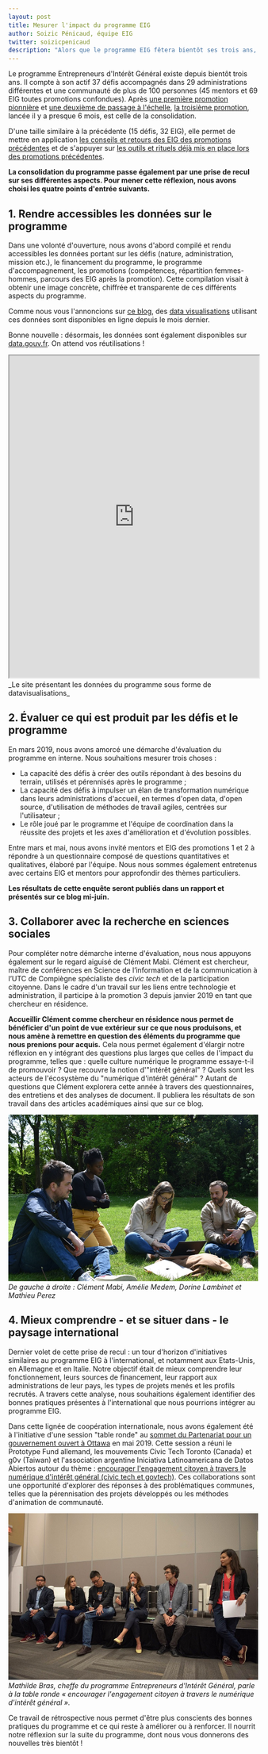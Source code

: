```yaml
---
layout: post
title: Mesurer l'impact du programme EIG
author: Soizic Pénicaud, équipe EIG
twitter: soizicpenicaud
description: "Alors que le programme EIG fêtera bientôt ses trois ans, il nous paraît important de prendre du recul sur ce qui a été produit, les axes à approfondir et ceux à améliorer."
---
```


Le programme Entrepreneurs d'Intérêt Général existe depuis bientôt trois ans. Il compte à son actif 37 défis accompagnés dans 29 administrations différentes et une communauté de plus de 100 personnes (45 mentors et 69 EIG toutes promotions confondues). Après [une première promotion pionnière](https://www.etalab.gouv.fr/decouvrez-la-1e-promotion-des-entrepreneurs-dinteret-general) et [une deuxième de passage à l'échelle](https://www.etalab.gouv.fr/entrepreneur-e-dinteret-general-decouvrez-la-promotion-2), [la troisième promotion](https://www.etalab.gouv.fr/eig3-une-semaine-dintegration-a-la-decouverte-des-communautes-du-numerique-dinteret-general), lancée il y a presque 6 mois, est celle de la consolidation.

D'une taille similaire à la précédente (15 défis, 32 EIG), elle permet de mettre en application [les conseils et retours des EIG des promotions précédentes](https://entrepreneur-interet-general.etalab.gouv.fr/blog/2018/07/24/iteration-feuilles-de-route-et-accompagnement) et de s'appuyer sur [les outils et rituels déjà mis en place lors des promotions précédentes](https://doc.eig-forever.org/animation.html).  

**La consolidation du programme passe également par une prise de recul sur ses différentes aspects. Pour mener cette réflexion, nous avons choisi les quatre points d'entrée suivants.**

## 1. Rendre accessibles les données sur le programme 

Dans une volonté d'ouverture, nous avons d'abord compilé et rendu accessibles les données portant sur les défis (nature, administration, mission etc.), le financement du programme, le programme d'accompagnement, les promotions (compétences, répartition femmes-hommes, parcours des EIG après la promotion). Cette compilation visait à obtenir une image concrète, chiffrée et transparente de ces différents aspects du programme. 

Comme nous vous l'annoncions sur [ce blog](https://entrepreneur-interet-general.etalab.gouv.fr/blog/2019/05/09/chiffres-eig), des [data visualisations](https://data.eig-forever.org/) utilisant ces données sont disponibles en ligne depuis le mois dernier.

Bonne nouvelle : désormais, les données sont également disponibles sur [data.gouv.fr](https://www.data.gouv.fr/fr/datasets/programme-entrepreneurs-dinteret-general/#_). On attend vos réutilisations !

<iframe width="100%" height="650" src="https://data.eig-forever.org/#promo"> </iframe>_Le site présentant les données du programme sous forme de datavisualisations_

## 2. Évaluer ce qui est produit par les défis et le programme

En mars 2019, nous avons amorcé une démarche d'évaluation du programme en interne. Nous souhaitions mesurer trois choses : 
* La capacité des défis à créer des outils répondant à des besoins du terrain, utilisés et pérennisés après le programme ;
* La capacité des défis à impulser un élan de transformation numérique dans leurs administrations d'accueil, en termes d'open data, d'open source, d'utilisation de méthodes de travail agiles, centrées sur l'utilisateur ;
* Le rôle joué par le programme et l'équipe de coordination dans la réussite des projets et les axes d'amélioration et d'évolution possibles. 

Entre mars et mai, nous avons invité mentors et EIG des promotions 1 et 2 à répondre à un questionnaire composé de questions quantitatives et qualitatives, élaboré par l'équipe. Nous nous sommes également entretenus avec certains EIG et mentors pour approfondir des thèmes particuliers. 

**Les résultats de cette enquête seront publiés dans un rapport et présentés sur ce blog mi-juin.**

## 3. Collaborer avec la recherche en sciences sociales 

Pour compléter notre démarche interne d'évaluation, nous nous appuyons également sur le regard aiguisé de Clément Mabi. Clément est chercheur, maître de conférences en Science de l’information et de la communication à l’UTC de Compiègne spécialiste des _civic tech_ et de la participation citoyenne. Dans le cadre d'un travail sur les liens entre technologie et administration, il participe à la promotion 3 depuis janvier 2019 en tant que chercheur en résidence. 

**Accueillir Clément comme chercheur en résidence nous permet de bénéficier d'un point de vue extérieur sur ce que nous produisons, et nous amène à remettre en question des éléments du programme que nous prenions pour acquis.** Cela nous permet également d'élargir notre réflexion en y intégrant des questions plus larges que celles de l'impact du programme, telles que : quelle culture numérique le programme essaye-t-il de promouvoir ? Que recouvre la notion d'"intérêt général" ? Quels sont les acteurs de l'écosystème du "numérique d'intérêt général" ? Autant de questions que Clément explorera cette année à travers des questionnaires, des entretiens et des analyses de document. Il publiera les résultats de son travail dans des articles académiques ainsi que sur ce blog.

![Deux hommes et deux femmes sont assis dans l'herbe avec leurs ordinateurs. Tous écoutent l'homme assis à l'extrême droite de la photo.](/img/blog/clement-mabi-bootcamp.jpg)_De gauche à droite : Clément Mabi, Amélie Medem, Dorine Lambinet et Mathieu Perez_


## 4. Mieux comprendre - et se situer dans - le paysage international

Dernier volet de cette prise de recul : un tour d'horizon d'initiatives similaires au programme EIG à l'international, et notamment aux Etats-Unis, en Allemagne et en Italie. Notre objectif était de mieux comprendre leur fonctionnement, leurs sources de financement, leur rapport aux administrations de leur pays, les types de projets menés et les profils recrutés. A travers cette analyse, nous souhaitions également identifier des bonnes pratiques présentes à l'international que nous pourrions intégrer au programme EIG.

Dans cette lignée de coopération internationale, nous avons également été à l'initiative d'une session "table ronde" au [sommet du Partenariat pour un gouvernement ouvert à Ottawa](https://ogpsummit.org/fr/) en mai 2019. Cette session a réuni le Prototype Fund allemand, les mouvements Civic Tech Toronto (Canada) et g0v (Taiwan) et l'association argentine Iniciativa Latinoamericana de Datos Abiertos autour du thème : [encourager l'engagement citoyen à travers le numérique d'intérêt général (civic tech et govtech)](https://ogpsummit.org/fr/programme-sommet/ordre-du-jour/session/?Session=1601). Ces collaborations sont une opportunité d'explorer des réponses à des problématiques communes, telles que la pérennisation des projets développés ou les méthodes d'animation de communauté. 

![3 femmes et 3 hommes sont alignés et assis sur le bord d'une estrade. Une femme, au milieu, parle dans un micro.](/img/blog/evaluation-ogp.jpg)_Mathilde Bras, cheffe du programme Entrepreneurs d'Intérêt Général, parle à la table ronde « encourager l'engagement citoyen à travers le numérique d'intérêt général »._

Ce travail de rétrospective nous permet d'être plus conscients des bonnes pratiques du programme et ce qui reste à améliorer ou à renforcer. Il nourrit notre réflexion sur la suite du programme, dont nous vous donnerons des nouvelles très bientôt ! 
